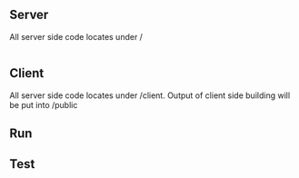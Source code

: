 ## Server
  All server side code locates under /
  ```
  
  ```
## Client
  All server side code locates under /client. Output of client side building will be put into /public
   


## Run

## Test
